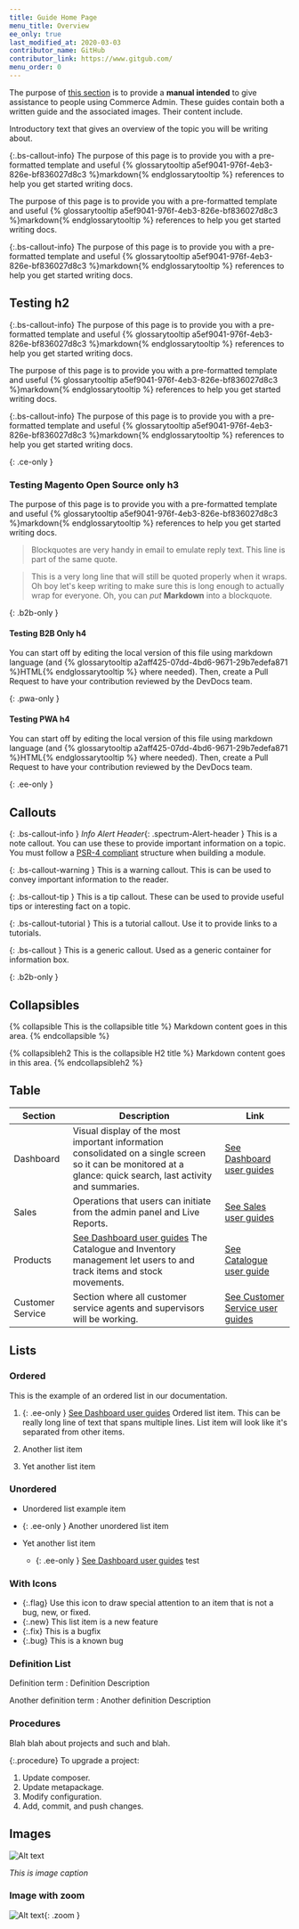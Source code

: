 ```yaml
---
title: Guide Home Page
menu_title: Overview
ee_only: true
last_modified_at: 2020-03-03
contributor_name: GitHub
contributor_link: https://www.gitgub.com/
menu_order: 0
---
```


The purpose of [this section](https://www.google.com) is to provide a **manual intended** to give assistance to people using Commerce Admin. These guides contain both a written guide and the associated images. Their content include.

Introductory text that gives an overview of the topic you will be writing about.

{:.bs-callout-info}
The purpose of this page is to provide you with a pre-formatted template and useful {% glossarytooltip a5ef9041-976f-4eb3-826e-bf836027d8c3 %}markdown{% endglossarytooltip %} references to help you get started writing docs.

The purpose of this page is to provide you with a pre-formatted template and useful {% glossarytooltip a5ef9041-976f-4eb3-826e-bf836027d8c3 %}markdown{% endglossarytooltip %} references to help you get started writing docs.

{:.bs-callout-info}
The purpose of this page is to provide you with a pre-formatted template and useful {% glossarytooltip a5ef9041-976f-4eb3-826e-bf836027d8c3 %}markdown{% endglossarytooltip %} references to help you get started writing docs.
## Testing h2

{:.bs-callout-info}
The purpose of this page is to provide you with a pre-formatted template and useful {% glossarytooltip a5ef9041-976f-4eb3-826e-bf836027d8c3 %}markdown{% endglossarytooltip %} references to help you get started writing docs.

The purpose of this page is to provide you with a pre-formatted template and useful {% glossarytooltip a5ef9041-976f-4eb3-826e-bf836027d8c3 %}markdown{% endglossarytooltip %} references to help you get started writing docs.

{:.bs-callout-info}
The purpose of this page is to provide you with a pre-formatted template and useful {% glossarytooltip a5ef9041-976f-4eb3-826e-bf836027d8c3 %}markdown{% endglossarytooltip %} references to help you get started writing docs.

{: .ce-only }
### Testing Magento Open Source only h3

The purpose of this page is to provide you with a pre-formatted template and useful {% glossarytooltip a5ef9041-976f-4eb3-826e-bf836027d8c3 %}markdown{% endglossarytooltip %} references to help you get started writing docs.

> Blockquotes are very handy in email to emulate reply text.
> This line is part of the same quote.

> This is a very long line that will still be quoted properly when it wraps. Oh boy let's keep writing to make sure this is long enough to actually wrap for everyone. Oh, you can *put* **Markdown** into a blockquote.

{: .b2b-only }
#### Testing B2B Only h4

You can start off by editing the local version of this file using markdown language (and {% glossarytooltip a2aff425-07dd-4bd6-9671-29b7edefa871 %}HTML{% endglossarytooltip %} where needed). Then, create a Pull Request to have your contribution reviewed by the DevDocs team.

{: .pwa-only }
#### Testing PWA h4

You can start off by editing the local version of this file using markdown language (and {% glossarytooltip a2aff425-07dd-4bd6-9671-29b7edefa871 %}HTML{% endglossarytooltip %} where needed). Then, create a Pull Request to have your contribution reviewed by the DevDocs team.

{: .ee-only }
## Callouts

{: .bs-callout-info }
*Info Alert Header*{: .spectrum-Alert-header }
This is a note callout. You can use these to provide important information on a topic.
You must follow a <a href="http://www.php-fig.org/psr/psr-4/">PSR-4 compliant</a> structure when building a module.

{: .bs-callout-warning }
This is a warning callout. This is can be used to convey important information to the reader.

{: .bs-callout-tip }
This is a tip callout. These can be used to provide useful tips or interesting fact on a topic.

{: .bs-callout-tutorial }
This is a tutorial callout. Use it to provide links to a tutorials.

{: .bs-callout }
This is a generic callout. Used as a generic container for information box.

{: .b2b-only }
## Collapsibles

{% collapsible This is the collapsible title %}
  Markdown content goes in this area.
{% endcollapsible %}

{% collapsibleh2 This is the collapsible H2 title %}
  Markdown content goes in this area.
{% endcollapsibleh2 %}

## Table

| Section          | Description                                                                                                                                                     | Link                                         |
| ---------------- | --------------------------------------------------------------------------------------------------------------------------------------------------------------- | -------------------------------------------- |
| <span class="pwa-only"> Dashboard        | Visual display of the most important information consolidated on a single screen so it can be monitored at a glance: quick search, last activity and summaries. | [See Dashboard user guides](subpage/)        |
| <span class="b2b-only"> Sales            | Operations that users can initiate from the admin panel and Live Reports.                                                                                       | [See Sales user guides](subpage/)            |
| Products         | <span class="ee-only"> [See Dashboard user guides](subpage/) The Catalogue and Inventory management let users to  and track items and stock movements.                                                                       | [See Catalogue user guide](subpage/)         |
| Customer Service | Section where all customer service agents and supervisors will be working.                                                                                      | [See Customer Service user guides](subpage/) |


## Lists

### Ordered

This is the example of an ordered list in our documentation.

1. {: .ee-only } [See Dashboard user guides](subpage/) Ordered list item. This can be really long line of text that spans multiple lines. List item will look like it's separated from other items.
1. Another list item

1. Yet another list item

### Unordered

*  Unordered list example item
*  {: .ee-only } Another unordered list item

*  Yet another list item
   *  {: .ee-only } [See Dashboard user guides](subpage/) test

### With Icons

*  {:.flag} Use this icon to draw special attention to an item that is not a bug, new, or fixed.
*  {:.new} This list item is a new feature
*  {:.fix} This is a bugfix
*  {:.bug} This is a known bug

### Definition List

Definition term
: Definition Description

Another definition term
: Another definition Description

### Procedures

Blah blah about projects and such and blah.

{:.procedure}
To upgrade a project:

1. Update composer.
1. Update metapackage.
1. Modify configuration.
1. Add, commit, and push changes.

## Images

![Alt text](http://via.placeholder.com/1000x500)

_This is image caption_

### Image with zoom

![Alt text](http://via.placeholder.com/1000x500){: .zoom }
